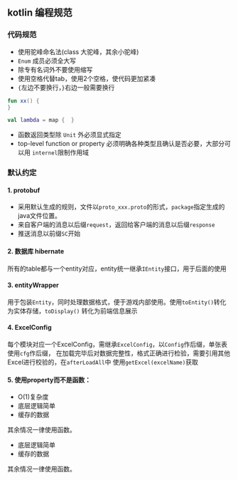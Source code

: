 ## kotlin 编程规范

### 代码规范
- 使用驼峰命名法(class 大驼峰，其余小驼峰)
- `Enum` 成员必须全大写
- 除专有名词外不要使用缩写
- 使用空格代替tab，使用2个空格，使代码更加紧凑
- `{`左边不要换行，`}`右边一般需要换行
```kotlin
fun xx() {
}

val lambda = map {  }
```
- 函数返回类型除 `Unit` 外必须显式指定
- top-level function or property 必须明确各种类型且确认是否必要，大部分可以用 `internel`限制作用域

### 默认约定
#### 1. protobuf
- 采用默认生成的规则，文件以`proto_xxx.proto`的形式，`package`指定生成的java文件位置。
- 来自客户端的消息以后缀`request`，返回给客户端的消息以后缀`response`
- 推送消息以前缀`SC`开始

#### 2. 数据库 hibernate
所有的table都与一个entity对应，entity统一继承`IEntity`接口，用于后面的使用

#### 3. entityWrapper
用于包装`Entity`，同时处理数据格式，便于游戏内部使用。使用`toEntity()`转化为实体存储，`toDisplay()` 转化为前端信息展示

#### 4. ExcelConfig
每个模块对应一个ExcelConfig，需继承`ExcelConfig`，以`Config`作后缀，单张表使用`cfg`作后缀，
在加载完毕后对数据完整性，格式正确进行检验，需要引用其他Excel进行校验的，在`afterLoadAll`中
使用`getExcel(excelName)`获取

#### 5. 使用property而不是函数：
- O(1)复杂度
- 底层逻辑简单
- 缓存的数据

其余情况一律使用函数。
- 底层逻辑简单
- 缓存的数据

其余情况一律使用函数。